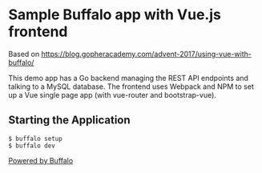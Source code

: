 # Sample Buffalo app with Vue.js frontend

Based on https://blog.gopheracademy.com/advent-2017/using-vue-with-buffalo/

This demo app has a Go backend managing the REST API endpoints and talking to a MySQL database. The frontend uses Webpack and NPM to set up a Vue single page app (with vue-router and bootstrap-vue).

## Starting the Application

	$ buffalo setup
	$ buffalo dev

[Powered by Buffalo](http://gobuffalo.io)

